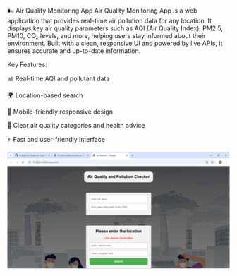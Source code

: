🌬️ Air Quality Monitoring App
Air Quality Monitoring App is a web application that provides real-time air pollution data for any location. It displays key air quality parameters such as AQI (Air Quality Index), PM2.5, PM10, CO₂ levels, and more, helping users stay informed about their environment. Built with a clean, responsive UI and powered by live APIs, it ensures accurate and up-to-date information.

Key Features:

📊 Real-time AQI and pollutant data

🌍 Location-based search

📱 Mobile-friendly responsive design

📌 Clear air quality categories and health advice

⚡ Fast and user-friendly interface


![airquality](https://github.com/Shwta23/Air-Quailty/blob/main/airquality.png)
